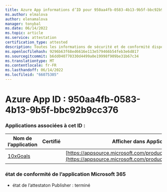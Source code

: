 ```yaml
---
title: Azure App informations d’ID pour 950aa4fb-0583-4b13-9b5f-bbc92b9cc376
ms.author: elmalova
author: elenamalova
manager: tonybal
ms.date: 06/14/2022
ms.topic: article
ms.service: attestation
certification_type: attested
description: Toutes les informations de sécurité et de conformité disponibles pour 950aa4fb-0583-4b13-9b5f-bbc92b9cc376.
ms.openlocfilehash: 9296b63f68ed6616e113e579466b54feb3e6d817
ms.sourcegitcommit: b6dd040770330d4499a0e19998f909be31b67c34
ms.translationtype: MT
ms.contentlocale: fr-FR
ms.lasthandoff: 06/14/2022
ms.locfileid: "66075305"
---
```

# <a name="azure-app-id-950aa4fb-0583-4b13-9b5f-bbc92b9cc376"></a>Azure App ID : 950aa4fb-0583-4b13-9b5f-bbc92b9cc376


### <a name="apps-associated-with-this-id"></a>Applications associées à cet ID :
| **Nom de l’application** | **Certifié** | **Afficher dans AppSource** |
|--------------|---------------|-----------------------|
| [10xGoals](../forward/WA200003122.md) |  | [https://appsource.microsoft.com/product/office/WA200003122](https://appsource.microsoft.com/product/office/WA200003122) |

### <a name="microsoft-365-app-compliance-status"></a>état de conformité de l’application Microsoft 365
- état de l’attestaton Publisher : terminé
